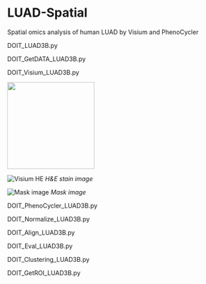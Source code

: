 # LUAD-Spatial
Spatial omics analysis of human LUAD by Visium and PhenoCycler

DOIT_LUAD3B.py

DOIT_GetDATA_LUAD3B.py

DOIT_Visium_LUAD3B.py

<img src="img/visium/FFPE_LUAD_3_B-Visium_00.png" width="200px">

![Visium HE](img/visium/FFPE_LUAD_3_B-Visium_00.png=200px)
*H&E stain image*

![Mask image](img/visium/FFPE_LUAD_3_B-Visium_tr_gray_without_circle_nega_mask_with_hole_bgr.png=200px)
*Mask image*

DOIT_PhenoCycler_LUAD3B.py

DOIT_Normalize_LUAD3B.py

DOIT_Align_LUAD3B.py

DOIT_Eval_LUAD3B.py

DOIT_Clustering_LUAD3B.py

DOIT_GetROI_LUAD3B.py





